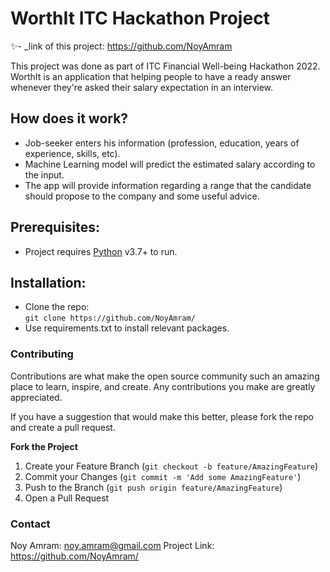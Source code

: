 # WorthIt ITC Hackathon Project

✨- _link of this project: https://github.com/NoyAmram

This project was done as part of ITC Financial Well-being Hackathon 2022. 
WorthIt is an application that helping people to have a ready answer whenever they're asked their salary expectation in an interview. 

## How does it work?
- Job-seeker enters his information (profession, education, years of experience, skills, etc).
- Machine Learning model will predict the estimated salary according to the input. 
- The app will provide information regarding a range that the candidate should propose to the company and some useful advice. 

## Prerequisites: 
- Project requires [Python](https://www.python.org/) v3.7+ to run.

## Installation:
- Clone the repo:   
 ```git clone https://github.com/NoyAmram/ ```
- Use requirements.txt to install relevant packages.


### Contributing
Contributions are what make the open source community such an amazing place to learn, inspire, and create. Any contributions you make are greatly appreciated.

If you have a suggestion that would make this better, please fork the repo and create a pull request. 

**Fork the Project**
1. Create your Feature Branch (```git checkout -b feature/AmazingFeature```)
2. Commit your Changes (```git commit -m 'Add some AmazingFeature'```)
3. Push to the Branch (```git push origin feature/AmazingFeature```)
4. Open a Pull Request


### Contact
Noy Amram: noy.amram@gmail.com
Project Link: https://github.com/NoyAmram/
